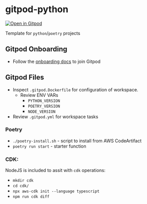 # gitpod-python

[![Open in Gitpod](https://gitpod.io/button/open-in-gitpod.svg)](https://equipmentshare.gitpod.cloud/#your-gitlab-repo-url)

Template for `python`/`poetry` projects

## Gitpod Onboarding 
- Follow the [onboarding docs](https://www.notion.so/equipmentshare/Gitpod-12de6a3707be456784a08900ec206fe5) to join Gitpod

## Gitpod Files
- Inspect `.gitpod.Dockerfile` for configuration of workspace.  
  - Review ENV VARs 
    - `PYTHON_VERSION`
    - `POETRY_VERSION`
    - `NODE_VERSION`
- Review `.gitpod.yml` for workspace tasks

### Poetry
- `./poetry-install.sh` - script to install from AWS CodeArtifact
- `poetry run start` - starter function

### CDK:
NodeJS is included to assit with `cdk` operations:
- `mkdir cdk`
- `cd cdk/`
- `npx aws-cdk init --language typescript`
- `npm run cdk diff`
